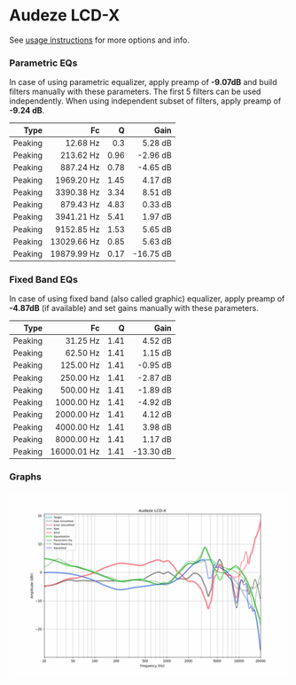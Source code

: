 # Audeze LCD-X
See [usage instructions](https://github.com/jaakkopasanen/AutoEq#usage) for more options and info.

### Parametric EQs
In case of using parametric equalizer, apply preamp of **-9.07dB** and build filters manually
with these parameters. The first 5 filters can be used independently.
When using independent subset of filters, apply preamp of **-9.24 dB**.

| Type    | Fc          |    Q | Gain      |
|--------:|------------:|-----:|----------:|
| Peaking | 12.68 Hz    | 0.3  | 5.28 dB   |
| Peaking | 213.62 Hz   | 0.96 | -2.96 dB  |
| Peaking | 887.24 Hz   | 0.78 | -4.65 dB  |
| Peaking | 1969.20 Hz  | 1.45 | 4.17 dB   |
| Peaking | 3390.38 Hz  | 3.34 | 8.51 dB   |
| Peaking | 879.43 Hz   | 4.83 | 0.33 dB   |
| Peaking | 3941.21 Hz  | 5.41 | 1.97 dB   |
| Peaking | 9152.85 Hz  | 1.53 | 5.65 dB   |
| Peaking | 13029.66 Hz | 0.85 | 5.63 dB   |
| Peaking | 19879.99 Hz | 0.17 | -16.75 dB |

### Fixed Band EQs
In case of using fixed band (also called graphic) equalizer, apply preamp of **-4.87dB**
(if available) and set gains manually with these parameters.

| Type    | Fc          |    Q | Gain      |
|--------:|------------:|-----:|----------:|
| Peaking | 31.25 Hz    | 1.41 | 4.52 dB   |
| Peaking | 62.50 Hz    | 1.41 | 1.15 dB   |
| Peaking | 125.00 Hz   | 1.41 | -0.95 dB  |
| Peaking | 250.00 Hz   | 1.41 | -2.87 dB  |
| Peaking | 500.00 Hz   | 1.41 | -1.89 dB  |
| Peaking | 1000.00 Hz  | 1.41 | -4.92 dB  |
| Peaking | 2000.00 Hz  | 1.41 | 4.12 dB   |
| Peaking | 4000.00 Hz  | 1.41 | 3.98 dB   |
| Peaking | 8000.00 Hz  | 1.41 | 1.17 dB   |
| Peaking | 16000.01 Hz | 1.41 | -13.30 dB |

### Graphs
![](./Audeze%20LCD-X.png)